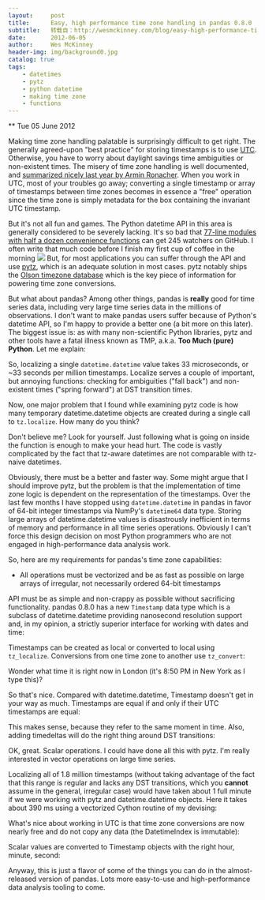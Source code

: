 ```yaml
---
layout:     post
title:      Easy, high performance time zone handling in pandas 0.8.0
subtitle:   转载自：http://wesmckinney.com/blog/easy-high-performance-time-zone-handling-in-pandas-0-8-0/
date:       2012-06-05
author:     Wes McKinney
header-img: img/background0.jpg
catalog: true
tags:
    - datetimes
    - pytz
    - python datetime
    - making time zone
    - functions
---
```






** Tue 05 June 2012

 

Making time zone handling palatable is surprisingly difficult to get right. The generally agreed-upon "best practice" for storing timestamps is to use [UTC](http://en.wikipedia.org/wiki/Coordinated_Universal_Time). Otherwise, you have to worry about daylight savings time ambiguities or non-existent times. The misery of time zone handling is well documented, and [summarized nicely last year by Armin Ronacher](http://lucumr.pocoo.org/2011/7/15/eppur-si-muove). When you work in UTC, most of your troubles go away; converting a single timestamp or array of timestamps between time zones becomes in essence a "free" operation since the time zone is simply metadata for the box containing the invariant UTC timestamp.

But it's not all fun and games. The Python datetime API in this area is generally considered to be severely lacking. It's so bad that [77-line modules with half a dozen convenience functions](https://github.com/nvie/times) can get 245 watchers on GitHub. I often write that much code before I finish my first cup of coffee in the morning ![](http://wesmckinney.com/blog/wp-includes/images/smilies/icon_smile.gif)
 But, for most applications you can suffer through the API and use [pytz](http://pytz.sourceforge.net/), which is an adequate solution in most cases. pytz notably ships the [Olson timezone database](http://en.wikipedia.org/wiki/Tz_database) which is the key piece of information for powering time zone conversions.

But what about pandas? Among other things, pandas is **really** good for time series data, including very large time series data in the millions of observations. I don't want to make pandas users suffer because of Python's datetime API, so I'm happy to provide a better one (a bit more on this later). The biggest issue is: as with many non-scientific Python libraries, pytz and other tools have a fatal illness known as TMP, a.k.a. **Too Much (pure) Python**. Let me explain:

So, localizing a single `datetime.datetime` value takes 33 microseconds, or ~33 seconds per million timestamps. Localize serves a couple of important, but annoying functions: checking for ambiguities ("fall back") and non-existent times ("spring forward") at DST transition times.

Now, one major problem that I found while examining pytz code is how many temporary datetime.datetime objects are created during a single call to `tz.localize`. How many do you think?

Don't believe me? Look for yourself. Just following what is going on inside the function is enough to make your head hurt. The code is vastly complicated by the fact that tz-aware datetimes are not comparable with tz-naive datetimes.

Obviously, there must be a better and faster way. Some might argue that I should improve pytz, but the problem is that the implementation of time zone logic is dependent on the representation of the timestamps. Over the last few months I have stopped using `datetime.datetime` in pandas in favor of 64-bit integer timestamps via NumPy's `datetime64` data type. Storing large arrays of datetime.datetime values is disastrously inefficient in terms of memory and performance in all time series operations. Obviously I can't force this design decision on most Python programmers who are not engaged in high-performance data analysis work.

So, here are my requirements for pandas's time zone capabilities:

- All operations must be vectorized and be as fast as possible on large arrays of irregular, not necessarily ordered 64-bit timestamps

API must be as simple and non-crappy as possible without sacrificing functionality.
pandas 0.8.0 has a new `Timestamp` data type which is a subclass of datetime.datetime providing nanosecond resolution support and, in my opinion, a strictly superior interface for working with dates and time:

Timestamps can be created as local or converted to local using `tz_localize`. Conversions from one time zone to another use `tz_convert`:

Wonder what time it is right now in London (it's 8:50 PM in New York as I type this)?

So that's nice. Compared with datetime.datetime, Timestamp doesn't get in your way as much. Timestamps are equal if and only if their UTC timestamps are equal:

This makes sense, because they refer to the same moment in time. Also, adding timedeltas will do the right thing around DST transitions:

OK, great. Scalar operations. I could have done all this with pytz. I'm really interested in vector operations on large time series.

Localizing all of 1.8 million timestamps (without taking advantage of the fact that this range is regular and lacks any DST transitions, which you **cannot** assume in the general, irregular case) would have taken about 1 full minute if we were working with pytz and datetime.datetime objects. Here it takes about 390 ms using a vectorized Cython routine of my devising:

What's nice about working in UTC is that time zone conversions are now nearly free and do not copy any data (the DatetimeIndex is immutable):

Scalar values are converted to Timestamp objects with the right hour, minute, second:

Anyway, this is just a flavor of some of the things you can do in the almost-released version of pandas. Lots more easy-to-use and high-performance data analysis tooling to come.
